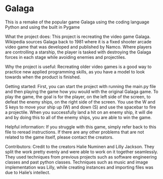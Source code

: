 # Galaga
This is a remake of the popular game Galaga using the coding language Python and using the built in Pygame

What the project does:
This project is recreating the video game Galaga. Wikipedia sources Galaga back to 1981 where it is a fixed shooter arcade video game that was developed and published by Namco. Where players are controlling a starship, the player is tasked with destroying the Galaga forces in each stage while avoiding enemies and projectiles.

Why the project is useful:
Recreating older video games is a good way to practice new applied programming skills, as you have a model to look towards when the product is finished.

Getting started:
First, you can start the project with running the main.py file and then playing the game how you would with the original Galaga game. To play the game, the goal is for the player, on the left side of the screen, to defeat the enemy ships, on the right side of the screen. You use the W and S keys to move your ship up (W) and down (S) and use the spacebar to fire a projectile. When you successfully land a hit on an enemy ship, it will die and by doing this to all of the enemy ships, you are able to win the game.

Helpful information:
If you struggle with this game, simply refer back to this file to reread instructions. If there are any other problems that are not related to the game itself, please contact the creators.

Contributors:
Credit to the creators Halie Numinen and Lilly Jackson. They split the work pretty evenly and were able to work on it together seamlessly. They used techniques from previous projects such as software engineering classes and past python classes. Techniques such as music and image implementation was Lilly, while creating instances and importing files was due to Halie’s intellect. 
